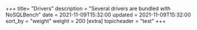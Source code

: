 +++
title= "Drivers"
description = "Several drivers are bundled with NoSQLBench"
date = 2021-11-09T15:32:00
updated = 2021-11-09T15:32:00
sort_by = "weight"
weight = 200
[extra]
topicheader = "test"
+++
